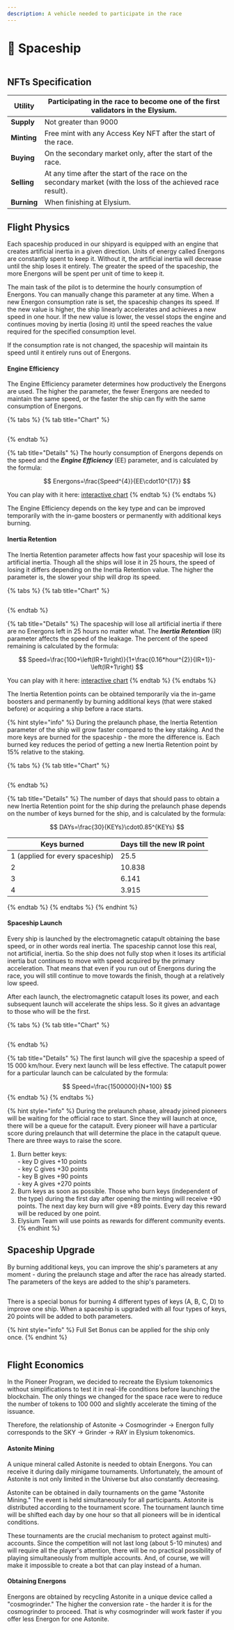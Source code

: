 ```yaml
---
description: A vehicle needed to participate in the race
---
```


# 🚀 Spaceship

<figure><img src="../.gitbook/assets/Spaceship NFT.webp" alt=""><figcaption></figcaption></figure>

## NFTs Specification

| **Utility** | Participating in the race to become one of the first validators in the Elysium.                              |
| ----------- | ------------------------------------------------------------------------------------------------------------ |
| **Supply**  | Not greater than 9000                                                                                        |
| **Minting** | Free mint with any Access Key NFT after the start of the race.                                               |
| **Buying**  | On the secondary market only, after the start of the race.                                                   |
| **Selling** | At any time after the start of the race on the secondary market (with the loss of the achieved race result). |
| **Burning** | When finishing at Elysium.                                                                                   |

## Flight Physics

Each spaceship produced in our shipyard is equipped with an engine that creates artificial inertia in a given direction. Units of energy called Energons are constantly spent to keep it. Without it, the artificial inertia will decrease until the ship loses it entirely. The greater the speed of the spaceship, the more Energons will be spent per unit of time to keep it.

The main task of the pilot is to determine the hourly consumption of Energons. You can manually change this parameter at any time. When a new Energon consumption rate is set, the spaceship changes its speed. If the new value is higher, the ship linearly accelerates and achieves a new speed in one hour. If the new value is lower, the vessel stops the engine and continues moving by inertia (losing it) until the speed reaches the value required for the specified consumption level.

If the consumption rate is not changed, the spaceship will maintain its speed until it entirely runs out of Energons.

#### Engine Efficiency

The Engine Efficiency parameter determines how productively the Energons are used. The higher the parameter, the fewer Energons are needed to maintain the same speed, or the faster the ship can fly with the same consumption of Energons.&#x20;

{% tabs %}
{% tab title="Chart" %}
<figure><img src="../.gitbook/assets/Energon Consumption.webp" alt=""><figcaption></figcaption></figure>
{% endtab %}

{% tab title="Details" %}
The hourly consumption of Energons depends on the speed and the _**Engine Efficiency**_ (EE) parameter, and is calculated by the formula:

$$
Energons=\frac{Speed^{4}}{EE\cdot10^{17}}
$$

You can play with it here: [interactive chart](https://www.desmos.com/calculator/20n0oayk1s?lang=en)
{% endtab %}
{% endtabs %}

The Engine Efficiency depends on the key type and can be improved temporarily with the in-game boosters or permanently with additional keys burning.

#### Inertia Retention

The Inertia Retention parameter affects how fast your spaceship will lose its artificial inertia. Though all the ships will lose it in 25 hours, the speed of losing it differs depending on the Inertia Retention value. The higher the parameter is, the slower your ship will drop its speed.&#x20;

{% tabs %}
{% tab title="Chart" %}
<figure><img src="../.gitbook/assets/Inertia Leakage.webp" alt=""><figcaption></figcaption></figure>
{% endtab %}

{% tab title="Details" %}
The spaceship will lose all artificial inertia if there are no Energons left in 25 hours no matter what. The _**Inertia Retention**_ (IR) parameter affects the speed of the leakage. The percent of the speed remaining is calculated by the formula:

$$
Speed=\frac{100+\left(IR+1\right)}{1+\frac{0.16*hour^{2}}{IR+1}}-\left(IR+1\right)
$$

You can play with it here: [interactive chart](https://www.desmos.com/calculator/0mvkcqrmjx?lang=en)
{% endtab %}
{% endtabs %}

The Inertia Retention points can be obtained temporarily via the in-game boosters and permanently by burning additional keys (that were staked before) or acquiring a ship before a race starts.

{% hint style="info" %}
During the prelaunch phase, the Inertia Retention parameter of the ship will grow faster compared to the key staking. And the more keys are burned for the spaceship - the more the difference is. Each burned key reduces the period of getting a new Inertia Retention point by 15% relative to the staking.

{% tabs %}
{% tab title="Chart" %}
<figure><img src="../.gitbook/assets/Inertia Rewards.png" alt=""><figcaption></figcaption></figure>
{% endtab %}

{% tab title="Details" %}
The number of days that should pass to obtain a new Inertia Retention point for the ship during the prelaunch phase depends on the number of keys burned for the ship, and is calculated by the formula:

$$
DAYs=\frac{30}{KEYs}\cdot0.85^{KEYs}
$$

| Keys burned                     | Days till the new IR point |
| ------------------------------- | -------------------------- |
| 1 (applied for every spaceship) | 25.5                       |
| 2                               | 10.838                     |
| 3                               | 6.141                      |
| 4                               | 3.915                      |
{% endtab %}
{% endtabs %}
{% endhint %}

#### Spaceship Launch

Every ship is launched by the electromagnetic catapult obtaining the base speed, or in other words real inertia. The spaceship cannot lose this real, not artificial, inertia. So the ship does not fully stop when it loses its artificial inertia but continues to move with speed acquired by the primary acceleration. That means that even if you run out of Energons during the race, you will still continue to move towards the finish, though at a relatively low speed.

After each launch, the electromagnetic catapult loses its power, and each subsequent launch will accelerate the ships less. So it gives an advantage to those who will be the first.&#x20;

{% tabs %}
{% tab title="Chart" %}
<figure><img src="../.gitbook/assets/Catapult Power.png" alt=""><figcaption></figcaption></figure>
{% endtab %}

{% tab title="Details" %}
The first launch will give the spaceship a speed of 15 000 km/hour. Every next launch will be less effective. The catapult power for a particular launch can be calculated by the formula:

$$
Speed=\frac{1500000}{N+100}
$$
{% endtab %}
{% endtabs %}

{% hint style="info" %}
During the prelaunch phase, already joined pioneers will be waiting for the official race to start. Since they will launch at once, there will be a queue for the catapult. Every pioneer will have a particular score during prelaunch that will determine the place in the catapult queue. There are three ways to raise the score.

1. Burn better keys:\
   &#x20;\- key D gives +10 points\
   &#x20;\- key C gives +30 points \
   &#x20;\- key B gives +90 points \
   &#x20;\- key A gives +270 points
2. Burn keys as soon as possible. Those who burn keys (independent of the type) during the first day after opening the minting will receive +90 points. The next day key burn will give +89 points. Every day this reward will be reduced by one point.
3. &#x20;Elysium Team will use points as rewards for different community events.
{% endhint %}

## Spaceship Upgrade

By burning additional keys, you can improve the ship's parameters at any moment - during the prelaunch stage and after the race has already started. The parameters of the keys are added to the ship's parameters.

<figure><img src="../.gitbook/assets/Spaceship Upgrade.png" alt=""><figcaption></figcaption></figure>

There is a special bonus for burning 4 different types of keys (A, B, C, D) to improve one ship. When a spaceship is upgraded with all four types of keys, 20 points will be added to both parameters.

{% hint style="info" %}
Full Set Bonus can be applied for the ship only once.
{% endhint %}

<figure><img src="../.gitbook/assets/Prelaunch Special Offer.png" alt=""><figcaption></figcaption></figure>

## Flight Economics

In the Pioneer Program, we decided to recreate the Elysium tokenomics without simplifications to test it in real-life conditions before launching the blockchain. The only things we changed for the space race were to reduce the number of tokens to 100 000 and slightly accelerate the timing of the issuance.

Therefore, the relationship of Astonite -> Cosmogrinder -> Energon fully corresponds to the SKY -> Grinder -> RAY in Elysium tokenomics.

#### Astonite Mining

A unique mineral called Astonite is needed to obtain Energons. You can receive it during daily minigame tournaments. Unfortunately, the amount of Astonite is not only limited in the Universe but also constantly decreasing.

Astonite can be obtained in daily tournaments on the game "Astonite Mining." The event is held simultaneously for all participants. Astonite is distributed according to the tournament score. The tournament launch time will be shifted each day by one hour so that all pioneers will be in identical conditions.

These tournaments are the crucial mechanism to protect against multi-accounts. Since the competition will not last long (about 5-10 minutes) and will require all the player's attention, there will be no practical possibility of playing simultaneously from multiple accounts. And, of course, we will make it impossible to create a bot that can play instead of a human.

#### Obtaining Energons

Energons are obtained by recycling Astonite in a unique device called a "cosmogrinder." The higher the conversion rate - the harder it is for the cosmogrinder to proceed. That is why cosmogrinder will work faster if you offer less Energon for one Astonite.

